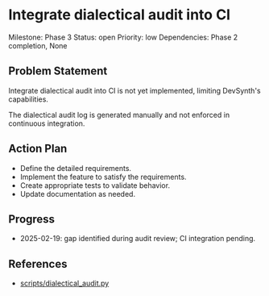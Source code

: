 # Integrate dialectical audit into CI
Milestone: Phase 3
Status: open
Priority: low
Dependencies: Phase 2 completion, None

## Problem Statement
Integrate dialectical audit into CI is not yet implemented, limiting DevSynth's capabilities.


The dialectical audit log is generated manually and not enforced in continuous integration.

## Action Plan
- Define the detailed requirements.
- Implement the feature to satisfy the requirements.
- Create appropriate tests to validate behavior.
- Update documentation as needed.

## Progress
- 2025-02-19: gap identified during audit review; CI integration pending.

## References
- [scripts/dialectical_audit.py](../scripts/dialectical_audit.py)
